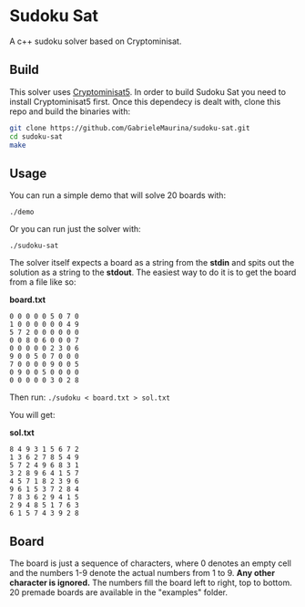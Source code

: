 # Sudoku Sat
A c++ sudoku solver based on Cryptominisat.

## Build

This solver uses [Cryptominisat5](https://github.com/msoos/cryptominisat "Cryptominisat repository Github."). In order to build Sudoku Sat you need to install Cryptominisat5 first. Once this dependecy is dealt with, clone this repo and build the binaries with:

```bash
git clone https://github.com/GabrieleMaurina/sudoku-sat.git
cd sudoku-sat
make
```

## Usage

You can run a simple demo that will solve 20 boards with:

`./demo`

Or you can run just the solver with:

`./sudoku-sat`

The solver itself expects a board as a string from the **stdin** and spits out the solution as a string to the **stdout**. The easiest way to do it is to get the board from a file like so:

**board.txt**
```
0 0 0 0 0 5 0 7 0
1 0 0 0 0 0 0 4 9
5 7 2 0 0 0 0 0 0
0 0 8 0 6 0 0 0 7
0 0 0 0 0 2 3 0 6
9 0 0 5 0 7 0 0 0
7 0 0 0 0 9 0 0 5
0 9 0 0 5 0 0 0 0
0 0 0 0 0 3 0 2 8
```

Then run: `./sudoku < board.txt > sol.txt`

You will get:

**sol.txt**
```
8 4 9 3 1 5 6 7 2
1 3 6 2 7 8 5 4 9
5 7 2 4 9 6 8 3 1
3 2 8 9 6 4 1 5 7
4 5 7 1 8 2 3 9 6
9 6 1 5 3 7 2 8 4
7 8 3 6 2 9 4 1 5
2 9 4 8 5 1 7 6 3
6 1 5 7 4 3 9 2 8
```

## Board

The board is just a sequence of characters, where 0 denotes an empty cell and the numbers 1-9 denote the actual numbers from 1 to 9. **Any other character is ignored.** The numbers fill the board left to right, top to bottom. 20 premade boards are available in the "examples" folder.
